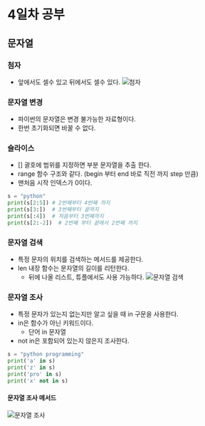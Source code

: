 # 4일차 공부

## 문자열

### 첨자
- 앞에서도 셀수 있고 뒤에서도 셀수 있다.
![첨자](https://user-images.githubusercontent.com/58713853/71160927-c8a0c780-228b-11ea-9575-1ab1b520ea14.PNG)

### 문자열 변경
- 파이썬의 문자열은 변경 불가능한 자료형이다.
- 한번 초기화되면 바꿀 수 없다.

### 슬라이스
- [] 괄호에 범위를 지정하면 부분 문자열을 추출 한다.
- range 함수 구조와 같다. (begin 부터 end 바로 직전 까지 step 만큼)
- 맨처음 시작 인덱스가 0이다.
```python
s = "python"
print(s[2:5]) # 2번째부터 4번째 까지
print(s[3:])  # 3번째부터 끝까지
print(s[:4])  # 처음부터 3번째까지
print(s[2:-2])  # 2번째 부터 끝에서 2번째 까지
```

### 문자열 검색
- 특정 문자의 위치를 검색하는 메서드를 제공한다.
- len 내장 함수는 문자열의 길이를 리턴한다.
  - 뒤에 나올 리스트, 튜플에서도 사용 가능하다.
![문자열 검색](https://user-images.githubusercontent.com/58713853/71161446-b07d7800-228c-11ea-8c36-b59056f88a26.PNG)

### 문자열 조사
- 특정 문자가 있는지 없는지만 알고 싶을 때 in 구문을 사용한다.
- in은 함수가 아닌 키워드이다.
  - 단어 in 문자열
- not in은 포함되어 있는지 않은지 조사한다.
```python
s = "python programming"
print('a' in s)
print('z' in s)
print('pro' in s)
print('x' not in s)
```

#### 문자열 조사 메서드
![문자열 조사](https://user-images.githubusercontent.com/58713853/71161733-3ef1f980-228d-11ea-9d26-745811e9d79b.PNG)
